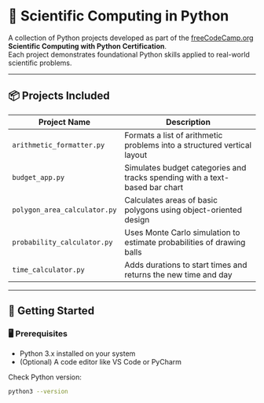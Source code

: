 # 🧮 Scientific Computing in Python

A collection of Python projects developed as part of the [freeCodeCamp.org](https://www.freecodecamp.org/) **Scientific Computing with Python Certification**.  
Each project demonstrates foundational Python skills applied to real-world scientific problems.

---

## 📦 Projects Included

| Project Name               | Description                                                                 |
|---------------------------|-----------------------------------------------------------------------------|
| `arithmetic_formatter.py` | Formats a list of arithmetic problems into a structured vertical layout     |
| `budget_app.py`           | Simulates budget categories and tracks spending with a text-based bar chart |
| `polygon_area_calculator.py` | Calculates areas of basic polygons using object-oriented design         |
| `probability_calculator.py` | Uses Monte Carlo simulation to estimate probabilities of drawing balls    |
| `time_calculator.py`      | Adds durations to start times and returns the new time and day              |

---

## 🚀 Getting Started

### 🖥 Prerequisites

- Python 3.x installed on your system  
- (Optional) A code editor like VS Code or PyCharm

Check Python version:
```bash
python3 --version

